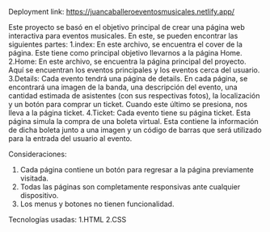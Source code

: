 Deployment link: https://juancaballeroeventosmusicales.netlify.app/

Este proyecto se basó en el objetivo principal de crear una página web interactiva para eventos musicales. En este, se pueden encontrar las siguientes partes:
  1.index: En este archivo, se encuentra el cover de la página. Este tiene como principal objetivo llevarnos a la página Home.
  2.Home: En este archivo, se encuentra la página principal del proyecto. Aquí se encuentran los eventos principales y los eventos cerca del usuario.
  3.Details: Cada evento tendrá una página de details. En cada página, se encontrará una imagen de la banda, una descripción del evento, una cantidad estimada de asistentes (con sus respectivas fotos), la localización y un botón para comprar un ticket. Cuando este último se presiona, nos lleva a la página ticket.
  4.Ticket: Cada evento tiene su página ticket. Esta página simula la compra de una boleta virtual. Esta contiene la información de dicha boleta junto a una imagen y  un código de barras que será utilizado para la entrada del usuario al evento.


Consideraciones:
  1. Cada página contiene un botón para regresar a la página previamente visitada.
  2. Todas las páginas son completamente responsivas ante cualquier dispositivo.
  3. Los menus y botones no tienen funcionalidad.

Tecnologías usadas:
  1.HTML
  2.CSS

